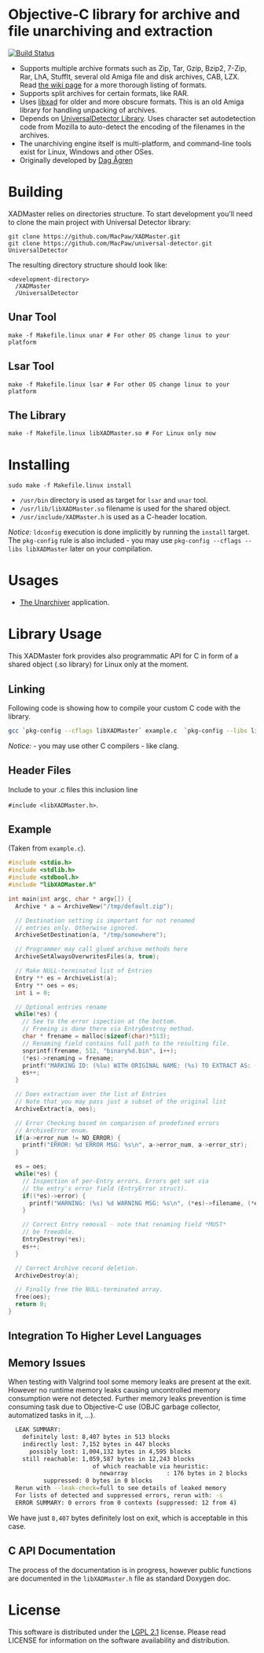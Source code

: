 # Objective-C library for archive and file unarchiving and extraction
[![Build Status](https://travis-ci.org/MacPaw/XADMaster.svg?branch=master)](https://travis-ci.org/MacPaw/XADMaster)
* Supports multiple archive formats such as Zip, Tar, Gzip, Bzip2, 7-Zip, Rar, LhA, StuffIt, several old Amiga file and disk archives, CAB, LZX. Read [the wiki page](http://code.google.com/p/theunarchiver/wiki/SupportedFormats) for a more thorough listing of formats.
* Supports split archives for certain formats, like RAR.
* Uses [libxad](http://sourceforge.net/projects/libxad/) for older and more obscure formats. This is an old Amiga library for handling unpacking of archives.
* Depends on [UniversalDetector Library](https://github.com/MacPaw/universal-detector). Uses character set autodetection code from Mozilla to auto-detect the encoding of the filenames in the archives.
* The unarchiving engine itself is multi-platform, and command-line tools exist for Linux, Windows and other OSes.
* Originally developed by [Dag Ågren](https://github.com/DagAgren)

# Building
XADMaster relies on directories structure. To start development you'll need to clone the main project with Universal Detector library:
```
git clone https://github.com/MacPaw/XADMaster.git
git clone https://github.com/MacPaw/universal-detector.git UniversalDetector
```
The resulting directory structure should look like:

```
<development-directory>
  /XADMaster
  /UniversalDetector
```

## Unar Tool
`make -f Makefile.linux unar # For other OS change linux to your platform`

## Lsar Tool
`make -f Makefile.linux lsar # For other OS change linux to your platform`

## The Library
`make -f Makefile.linux libXADMaster.so # For Linux only now`

# Installing
`sudo make -f Makefile.linux install`

- `/usr/bin` directory is used as target for `lsar` and `unar` tool.
- `/usr/lib/libXADMaster.so` filename is used for the shared object.
- `/usr/include/XADMaster.h` is used as a C-header location.

*Notice:* `ldconfig` execution is done implicitly by running the `install` target. The `pkg-config` rule is also included - you may use `pkg-config --cflags --libs libXADMaster` later on your compilation.

# Usages
- [The Unarchiver](https://theunarchiver.com/) application.

# Library Usage
This XADMaster fork provides also programmatic API for C in form of a shared object (.so library) for Linux only at the moment.

## Linking
Following code is showing how to compile your custom C code with the library.

```bash
gcc `pkg-config --cflags libXADMaster` example.c  `pkg-config --libs libXADMaster` -L../UniversalDetector -lUniversalDetector
```

*Notice:* - you may use other C compilers - like clang.

## Header Files
Include to your .c files this inclusion line

`#include <libXADMaster.h>`.

## Example
(Taken from `example.c`).

```c
#include <stdio.h>
#include <stdlib.h>
#include <stdbool.h>
#include "libXADMaster.h"

int main(int argc, char * argv[]) {
  Archive * a = ArchiveNew("/tmp/default.zip");

  // Destination setting is important for not renamed
  // entries only. Otherwise ignored.
  ArchiveSetDestination(a, "/tmp/somewhere");

  // Programmer may call glued archive methods here
  ArchiveSetAlwaysOverwritesFiles(a, true);

  // Make NULL-terminated list of Entries
  Entry ** es = ArchiveList(a);
  Entry ** oes = es;
  int i = 0;

  // Optional entries rename
  while(*es) {
    // See to the error ispection at the bottom.
    // Freeing is done there via EntryDestroy method.
    char * frename = malloc(sizeof(char)*513);
    // Renaming field contains full path to the resulting file.
    snprintf(frename, 512, "binary%d.bin", i++);
    (*es)->renaming = frename;
    printf("MARKING ID: (%lu) WITH ORIGINAL NAME: (%s) TO EXTRACT AS: (%s)\n", (*es)->eid, (*es)->filename, (*es)->renaming);
    es++;
  }

  // Does extraction over the list of Entries
  // Note that you may pass just a subset of the original list
  ArchiveExtract(a, oes);

  // Error Checking based on comparison of predefined errors
  // ArchiveError enum.
  if(a->error_num != NO_ERROR) {
    printf("ERROR: %d ERROR MSG: %s\n", a->error_num, a->error_str);
  }

  es = oes;
  while(*es) {
    // Inspection of per-Entry errors. Errors get set via
    // the entry's error field (EntryError struct).
    if((*es)->error) {
      printf("WARNING: (%s) %d WARNING MSG: %s\n", (*es)->filename, (*es)->error->error_num, (*es)->error->error_str);
    }

    // Correct Entry removal - note that renaming field *MUST*
    // be freeable.
    EntryDestroy(*es);
    es++;
  }

  // Correct Archive record deletion.
  ArchiveDestroy(a);

  // Finally free the NULL-terminated array.
  free(oes);
  return 0;
}
```

## Integration To Higher Level Languages

## Memory Issues
When testing with Valgrind tool some memory leaks are present at the exit. However no runtime memory leaks causing uncontrolled memory consumption were not detected. Further memory leaks prevention is time consuming task due to Objective-C use (OBJC garbage collector, automatized tasks in it, ...).

```sh
  LEAK SUMMARY:
    definitely lost: 8,407 bytes in 513 blocks
    indirectly lost: 7,152 bytes in 447 blocks
      possibly lost: 1,004,132 bytes in 4,595 blocks
    still reachable: 1,059,587 bytes in 12,243 blocks
                        of which reachable via heuristic:
                          newarray           : 176 bytes in 2 blocks
          suppressed: 0 bytes in 0 blocks
  Rerun with --leak-check=full to see details of leaked memory
  For lists of detected and suppressed errors, rerun with: -s
  ERROR SUMMARY: 0 errors from 0 contexts (suppressed: 12 from 4)
```

We have just `8,407` bytes definitely lost on exit, which is acceptable in this case.

## C API Documentation
The process of the documentation is in progress, however public functions are documented in the `libXADMaster.h` file as standard Doxygen doc.

# License
This software is distributed under the [LGPL 2.1](https://www.gnu.org/licenses/lgpl-2.1.html) license. Please read LICENSE for information on the software availability and distribution.
